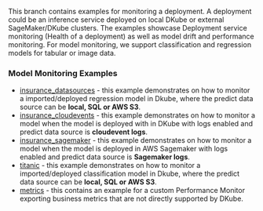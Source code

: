 This branch contains examples for monitoring a deployment. A deployment could be an inference service deployed on local DKube or external SageMaker/DKube clusters. The examples showcase Deployment service monitoring (Health of a deployment) as well as model drift and performance monitoring. For model monitoring, we support classification and regression models for tabular or image data. 

### Model Monitoring Examples

- [insurance_datasources](insurance_datasources) - this example demonstrates on how to monitor a imported/deployed regression model in Dkube, where the predict data source can be **local, SQL or AWS S3**.
- [insurance_cloudevents](insurance_cloudevents) - this example demonstrates on how to monitor a model when the model is deployed with in DKube with logs enabled and predict data source is **cloudevent logs**.
- [insurance_sagemaker](insurance_sagemaker) - this example demonstrates on how to monitor a model when the model is deployed in AWS Sagemaker with logs enabled and predict data source is **Sagemaker logs**.
- [titanic](titanic) - this example demonstrates on how to monitor a imported/deployed classification model in Dkube, where the predict data source can be **local, SQL or AWS S3**.
- [metrics](metrics) - this contains an example for a custom Performance Monitor exporting business metrics that are not directly supported by DKube.
